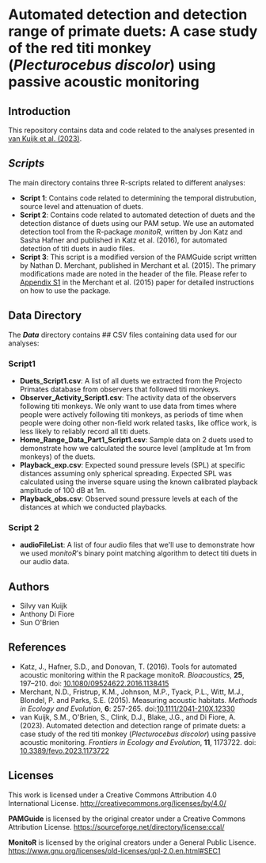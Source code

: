 # Automated detection and detection range of primate duets: A case study of the red titi monkey (*Plecturocebus discolor*) using passive acoustic monitoring


## Introduction
This repository contains data and code related to the analyses presented in <a href="https://www.frontiersin.org/articles/10.3389/fevo.2023.1173722/full">van Kuijk et al. (2023)</a>.  

## ***Scripts*** 
The main directory contains three R-scripts related to different analyses:
- **Script 1**: Contains code related to determining the temporal distrubution, source level and attenuation of duets.
- **Script 2**: Contains code related to automated detection of duets and the detection distance of duets using our PAM setup. We use an automated detection tool from the R-package *monitoR*, written by Jon Katz and Sasha Hafner and published in Katz et al. (2016), for automated detection of titi duets in audio files.
- **Script 3**: This script is a modified version of the PAMGuide script written by Nathan D. Merchant, published in Merchant et al. (2015). The primary modifications made are noted in the header of the file. Please refer to [Appendix S1](https://besjournals-onlinelibrary-wiley-com.ezproxy.lib.utexas.edu/action/downloadSupplement?doi=10.1111%2F2041-210X.12330&file=mee312330-sup-0001-AppendixS1.pdf) in the Merchant et al. (2015) paper for detailed instructions on how to use the package.


## Data Directory
The ***Data*** directory contains ## CSV files containing data used for our analyses:
### **Script1**
- **Duets_Script1.csv**: A list of all duets we extracted from the Projecto Primates database from observers that followed titi monkeys.
- **Observer_Activity_Script1.csv**: The activity data of the observers following titi monkeys. We only want to use data from times where people were actively following titi monkeys, as periods of time when people were doing other non-field work related tasks, like office work, is less likely to reliably record all titi duets.
- **Home_Range_Data_Part1_Script1.csv**: Sample data on 2 duets used to demonstrate how we calculated the source level (amplitude at 1m from monkeys) of the duets.
- **Playback_exp.csv**: Expected sound pressure levels (SPL) at specific distances assuming only spherical spreading. Expected SPL was calculated using the inverse square using the known calibrated playback amplitude of 100 dB at 1m.
- **Playback_obs.csv**: Observed sound pressure levels at each of the distances at which we conducted playbacks.
### **Script 2**
- **audioFileList**: A list of four audio files that we'll use to demonstrate how we used *monitoR*'s binary point matching algorithm to detect titi duets in our audio data. 


## Authors
- Silvy van Kuijk
- Anthony Di Fiore
- Sun O'Brien

## References
- Katz, J., Hafner, S.D., and Donovan, T. (2016). Tools for automated acoustic monitoring within the R package monitoR. *Bioacoustics*, **25**, 197–210. doi: [10.1080/09524622.2016.1138415](10.1080/09524622.2016.1138415)
- Merchant, N.D., Fristrup, K.M., Johnson, M.P., Tyack, P.L., Witt, M.J., Blondel, P. and Parks, S.E. (2015). Measuring acoustic habitats. *Methods in Ecology and Evolution*, **6**: 257-265. doi:[10.1111/2041-210X.12330](https://doi.org/10.1111/2041-210X.12330)
- van Kuijk, S.M., O'Brien, S., Clink, D.J., Blake, J.G., and Di Fiore, A. (2023). Automated detection and detection range of primate duets: a case study of the red titi monkey (*Plecturocebus discolor*) using passive acoustic monitoring. *Frontiers in Ecology and Evolution*, **11**, 1173722. doi: [10.3389/fevo.2023.1173722](https://doi.org/10.3389/fevo.2023.1173722)

## Licenses
This work is licensed under a Creative Commons Attribution 4.0 International License. http://creativecommons.org/licenses/by/4.0/

**PAMGuide** is licensed by the original creator under a Creative Commons Attribution License. https://sourceforge.net/directory/license:ccal/

**MonitoR** is licensed by the original creators under a General Public Lisence. https://www.gnu.org/licenses/old-licenses/gpl-2.0.en.html#SEC1
